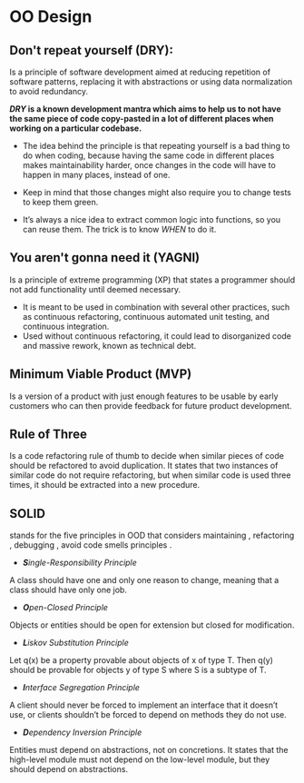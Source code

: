 # **OO Design**


## **Don't repeat yourself (DRY):**
Is a principle of software development aimed at reducing repetition of software patterns, replacing it with abstractions or using data normalization to avoid redundancy.

***DRY* is a known development mantra which aims to help us to not have the same piece of code copy-pasted in a lot of different places when working on a particular codebase.**

- The idea behind the principle is that repeating yourself is a bad thing to do when coding, because having the same code in different places makes maintainability harder, once changes in the code will have to happen in many places, instead of one.

- Keep in mind that those changes might also require you to change tests to keep them green.
- It’s always a nice idea to extract common logic into functions, so you can reuse them. The trick is to know *WHEN* to do it.

## **You aren't gonna need it (YAGNI)**
Is a principle of extreme programming (XP) that states a programmer should not add functionality until deemed necessary.

- It is meant to be used in combination with several other practices, such as continuous refactoring, continuous automated unit testing, and continuous integration.
- Used without continuous refactoring, it could lead to disorganized code and massive rework, known as technical debt.

## **Minimum Viable Product (MVP)**
Is a version of a product with just enough features to be usable by early customers who can then provide feedback for future product development.

## **Rule of Three**
Is a code refactoring rule of thumb to decide when similar pieces of code should be refactored to avoid duplication. It states that two instances of similar code do not require refactoring, but when similar code is used three times, it should be extracted into a new procedure.

## **SOLID**
stands for the five principles in OOD that considers maintaining , refactoring , debugging , avoid code smells principles .

- ***S**ingle-Responsibility Principle*

A class should have one and only one reason to change, meaning that a class should have only one job.

- ***O**pen-Closed Principle*

Objects or entities should be open for extension but closed for modification.

- ***L**iskov Substitution Principle*

Let q(x) be a property provable about objects of x of type T. Then q(y) should be provable for objects y of type S where S is a subtype of T.

- ***I**nterface Segregation Principle*

A client should never be forced to implement an interface that it doesn’t use, or clients shouldn’t be forced to depend on methods they do not use.

- ***D**ependency Inversion Principle*

Entities must depend on abstractions, not on concretions. It states that the high-level module must not depend on the low-level module, but they should depend on abstractions.